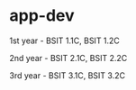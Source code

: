 # app-dev

1st year - 
BSIT 1.1C, 
BSIT 1.2C

2nd year - 
BSIT 2.1C, 
BSIT 2.2C

3rd year - 
BSIT 3.1C,
BSIT 3.2C
